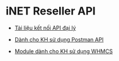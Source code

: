 # iNET Reseller API

* <a href="https://github.com/thesunbg/iNET.vn/blob/master/reseller.md">Tài liệu kết nối API đại lý</a>

* <a href="https://documenter.getpostman.com/view/3465520/TzXxixCd" target="_blank">Dành cho KH sử dụng Postman API</a>

* <a href="[https://github.com/thesunbg/iNET.vn/raw/master/file-1538814216437_whmcs.zip](https://drive.inet.vn/uploads/tieudv@zozo.vn/whmcs/file-1705993896039_inet_04122023_whmcs.zip)https://drive.inet.vn/uploads/tieudv@zozo.vn/whmcs/file-1705993896039_inet_04122023_whmcs.zip" target="_blank">Module dành cho KH sử dụng WHMCS</a>
